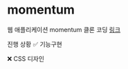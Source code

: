 # momentum
웹 애플리케이션 momentum 클론 코딩
[링크](https://coyasong.github.io/momentum/)

진행 상황
  ✅ 기능구현
  
  ❌ CSS 디자인
